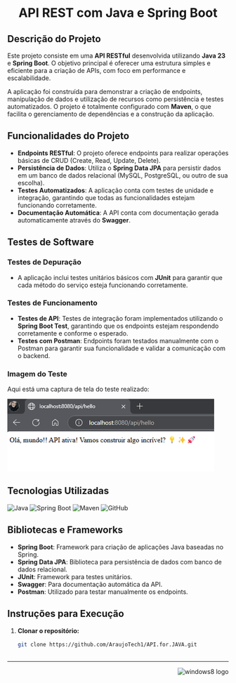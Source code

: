 <h1 align="center"> API REST com Java e Spring Boot </h1>


## Descrição do Projeto

Este projeto consiste em uma **API RESTful** desenvolvida utilizando **Java 23** e **Spring Boot**. O objetivo principal é oferecer uma estrutura simples e eficiente para a criação de APIs, com foco em performance e escalabilidade.

A aplicação foi construída para demonstrar a criação de endpoints, manipulação de dados e utilização de recursos como persistência e testes automatizados. O projeto é totalmente configurado com **Maven**, o que facilita o gerenciamento de dependências e a construção da aplicação.

## Funcionalidades do Projeto

- **Endpoints RESTful**: O projeto oferece endpoints para realizar operações básicas de CRUD (Create, Read, Update, Delete).
- **Persistência de Dados**: Utiliza o **Spring Data JPA** para persistir dados em um banco de dados relacional (MySQL, PostgreSQL, ou outro de sua escolha).
- **Testes Automatizados**: A aplicação conta com testes de unidade e integração, garantindo que todas as funcionalidades estejam funcionando corretamente.
- **Documentação Automática**: A API conta com documentação gerada automaticamente através do **Swagger**.

## Testes de Software

### Testes de Depuração
- A aplicação inclui testes unitários básicos com **JUnit** para garantir que cada método do serviço esteja funcionando corretamente.

### Testes de Funcionamento
- **Testes de API**: Testes de integração foram implementados utilizando o **Spring Boot Test**, garantindo que os endpoints estejam respondendo corretamente e conforme o esperado.
- **Testes com Postman**: Endpoints foram testados manualmente com o Postman para garantir sua funcionalidade e validar a comunicação com o backend.

### Imagem do Teste

Aqui está uma captura de tela do teste realizado:

![Imagem de Teste](https://github.com/AraujoTech1/API.for.JAVA/blob/master/img/Captura%20de%20tela%202025-03-11%20145528.png)

## Tecnologias Utilizadas

![Java](https://img.shields.io/badge/Java-23-orange)
![Spring Boot](https://img.shields.io/badge/Spring%20Boot-v2.5-blue)
![Maven](https://img.shields.io/badge/Maven-3.8.1-green)
![GitHub](https://img.shields.io/badge/GitHub-API--for--JAVA-purple)

## Bibliotecas e Frameworks

- **Spring Boot**: Framework para criação de aplicações Java baseadas no Spring.
- **Spring Data JPA**: Biblioteca para persistência de dados com banco de dados relacional.
- **JUnit**: Framework para testes unitários.
- **Swagger**: Para documentação automática da API.
- **Postman**: Utilizado para testar manualmente os endpoints.

## Instruções para Execução

1. **Clonar o repositório:**

   ```bash
   git clone https://github.com/AraujoTech1/API.for.JAVA.git



---
<p align="right">
  <img width="12" />
  <img src="https://cdn.jsdelivr.net/gh/devicons/devicon/icons/windows8/windows8-original.svg" height="30" alt="windows8 logo" />
</p>


